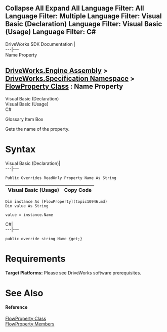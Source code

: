 Collapse All Expand All Language Filter: All  Language Filter: Multiple  Language Filter: Visual Basic (Declaration) Language Filter: Visual Basic (Usage) Language Filter: C#  
---  
DriveWorks SDK Documentation  |   
---|---  
Name Property   
  
[DriveWorks.Engine Assembly](topic2156.md) > [DriveWorks.Specification Namespace](topic10764.md) > [FlowProperty Class](topic10946.md) : Name Property  
---  
  
Visual Basic (Declaration)    
Visual Basic (Usage)    
C# 

Glossary Item Box

Gets the name of the property. 

# Syntax

Visual Basic (Declaration)|   
---|---  
      
    
    Public Overrides ReadOnly Property Name As String  
  
Visual Basic (Usage)| Copy Code  
---|---  
      
    
    Dim instance As [FlowProperty](topic10946.md)
    Dim value As String
     
    value = instance.Name  
  
C#|   
---|---  
      
    
    public override string Name {get;}  
  
# Requirements

**Target Platforms:** Please see DriveWorks software prerequisites.

# See Also

#### Reference

[FlowProperty Class](topic10946.md)   
[FlowProperty Members](topic10947.md)


